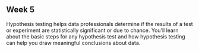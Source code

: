 ## Week 5

Hypothesis testing helps data professionals determine if the results of a test or experiment are statistically significant or due to chance. You’ll learn about the basic steps for any hypothesis test and how hypothesis testing can help you draw meaningful conclusions about data.
